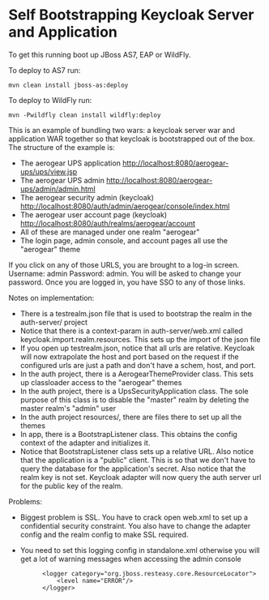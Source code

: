 Self Bootstrapping Keycloak Server and Application
==========================================================

To get this running boot up JBoss AS7, EAP or WildFly.

To deploy to AS7 run:

    mvn clean install jboss-as:deploy

To deploy to WildFly run:

    mvn -Pwildfly clean install wildfly:deploy

This is an example of bundling two wars: a keycloak server war and application WAR together so that keycloak is bootstrapped out of the
box.  The structure of the example is:

* The aerogear UPS application [http://localhost:8080/aerogear-ups/ups/view.jsp](http://localhost:8080/aerogear-ups/ups/view.jsp)
* The aerogear UPS admin [http://localhost:8080/aerogear-ups/admin/admin.html](http://localhost:8080/aerogear-ups/admin/admin.html)
* The aerogear security admin (keycloak)  [http://localhost:8080/auth/admin/aerogear/console/index.html](http://localhost:8080/auth/admin/aerogear/console/index.html)
* The aerogear user account page (keycloak)  [http://localhost:8080/auth/realms/aerogear/account](http://localhost:8080/auth/realms/aerogear/account)
* All of these are managed under one realm "aerogear"
* The login page, admin console, and account pages all use the "aerogear" theme

If you click on any of those URLS, you are brought to a log-in screen.  Username: admin Password: admin.  You will be asked
to change your password.  Once you are logged in, you have SSO to any of those links.

Notes on implementation:

* There is a testrealm.json file that is used to bootstrap the realm in the auth-server/ project
* Notice that there is a context-param in auth-server/web.xml called keycloak.import.realm.resources.  This sets up the import of the json file
* If you open up testrealm.json, notice that all urls are relative.  Keycloak will now extrapolate the host and port based
on the request if the configured urls are just a path and don't have a schem, host, and port.
* In the auth project, there is a AerogearThemeProvider class.  This sets up classloader access to the "aerogear" themes
* In the auth project, there is a UpsSecurityApplication class.  The sole purpose of this class is to disable the "master"
  realm by deleting the master realm's "admin" user
* In the auth project resources/, there are files there to set up all the themes
* In app, there is a BootstrapListener class.  This obtains the config context of the adapter and initializes it.
* Notice that BootstrapListener class sets up a relative URL.  Also notice that the application is a "public" client.  This is so that
we don't have to query the database for the application's secret.  Also notice that the realm key is not set.  Keycloak adapter
will now query the auth server url for the public key of the realm.

Problems:
* Biggest problem is SSL.  You have to crack open web.xml to set up a confidential security constraint.  You also have
to change the adapter config and the realm config to make SSL required.
* You need to set this logging config in standalone.xml otherwise you will get a lot of warning messages when accessing the admin console

            <logger category="org.jboss.resteasy.core.ResourceLocator">
                <level name="ERROR"/>
            </logger>

